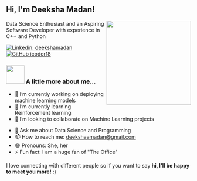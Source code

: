 <h2> Hi, I'm Deeksha Madan!</h2>
<img align='right' src="https://media.giphy.com/media/dWxO36Jzd6bTSt5dIY/giphy.gif" width="230">
<p>Data Science Enthusiast and an Aspiring Software Developer with experience in C++ and Python </p>

[![Linkedin: deekshamadan](https://img.shields.io/badge/-deekshamadan-blue?style=flat-square&logo=Linkedin&logoColor=white&link=https://www.linkedin.com/in/deekshamadan/)](https://www.linkedin.com/in/deekshamadan)
[![GitHub icoder18](https://img.shields.io/github/followers/icoder18?label=follow&style=social)](https://github.com/icoder18)


### <img src="https://media.giphy.com/media/l46Cedh27PeAL3fa0/giphy.gif" width="50"> A little more about me...  

- 🔭 I’m currently working on deploying machine learning models 
- 🌱 I’m currently learning Reinforcement learning
- 👯 I’m looking to collaborate on Machine Learning projects
<!-- - 🤔 I’m looking for help with ... -->
- 💬 Ask me about Data Science and Programming
- 📫 How to reach me: deekshaamadan@gmail.com
- 😄 Pronouns: She, her
- ⚡ Fun fact: I am a huge fan of "The Office"

<p>I love connecting with different people</b> so if you want to say <b>hi, I'll be happy to meet you more!</b> :)</p>

<!--
**icoder18/icoder18** is a ✨ _special_ ✨ repository because its `README.md` (this file) appears on your GitHub profile.
 [![Deeksha's github stats](https://github-readme-stats.vercel.app/api?username=icoder18)](https://github.com/anuraghazra/github-readme-stats) -->

